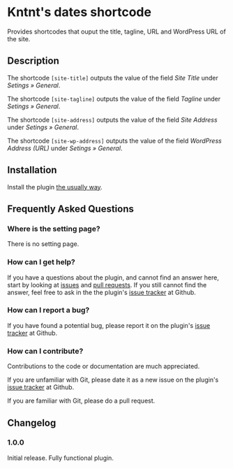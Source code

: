 # Kntnt's dates shortcode

Provides shortcodes that ouput the title, tagline, URL and WordPress URL of the site.

## Description

The shortcode `[site-title]` outputs the value of the field *Site Title* under *Setings » General*.

The shortcode `[site-tagline]` outputs the value of the field *Tagline* under *Setings » General*.

The shortcode `[site-address]` outputs the value of the field *Site Address* under *Setings » General*.

The shortcode `[site-wp-address]` outputs the value of the field *WordPress Address (URL)* under *Setings » General*.

## Installation

Install the plugin [the usually way](https://codex.wordpress.org/Managing_Plugins#Installing_Plugins).

## Frequently Asked Questions

### Where is the setting page?

There is no setting page.

### How can I get help?

If you have a questions about the plugin, and cannot find an answer here, start by looking at [issues](https://github.com/Kntnt/kntnt-site-shortcode/issues) and [pull requests](https://github.com/Kntnt/kntnt-site-shortcode/pulls). If you still cannot find the answer, feel free to ask in the the plugin's [issue tracker](https://github.com/Kntnt/kntnt-site-shortcode/issues) at Github.

### How can I report a bug?

If you have found a potential bug, please report it on the plugin's [issue tracker](https://github.com/Kntnt/kntnt-site-shortcode/issues) at Github.

### How can I contribute?

Contributions to the code or documentation are much appreciated.

If you are unfamiliar with Git, please date it as a new issue on the plugin's [issue tracker](https://github.com/Kntnt/kntnt-site-shortcode/issues) at Github.

If you are familiar with Git, please do a pull request.

## Changelog

### 1.0.0

Initial release. Fully functional plugin.
